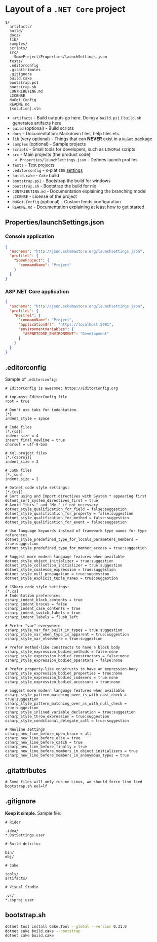 # Layout of a `.NET Core` project

```text
$/
  artifacts/
  build/
  docs/
  lib/
  samples/
  scripts/
  src/
    SomeProject/Properties/launchSettings.json
  tests/
  .editorconfig
  .gitattributes
  .gitignore
  build.cake
  bootstrap.ps1
  bootstrap.sh
  CONTRIBUTING.md
  LICENSE
  NuGet.Config
  README.md
  {solution}.sln
```

- `artifacts` - Build outputs go here. Doing a `build.ps1` / `build.sh` generates artifacts here
- `build` (optional) - Build scripts
- `docs` - Documentation: Markdown files, help files etc.
- `lib` (very optional) - Things that can **NEVER** exist in a `NuGet` package
- `samples` (optional) - Sample projects
- `scripts` - Small tools for developers, such as `LINQPad` scripts
- `src` - Main projects (the product code)
  - `Properties/launchSettings.json` - Defines launch profiles
- `tests` - Test projects
- `.editorconfig` - x-plat `IDE` [settings][editorconfig]
- `build.cake` - `Cake` build
- `bootstrap.ps1` - Bootstrap the build for windows
- `bootstrap.sh` - Bootstrap the build for nix
- `CONTRIBUTING.md` - Documentation explaining the branching model
- `LICENSE` - License of the project
- `NuGet.Config` (optional) - Custom feeds configuration
- `README.md` - Documentation explaining at least how to get started

## Properties/launchSettings.json

### Console application

```json
{
  "$schema": "http://json.schemastore.org/launchsettings.json",
  "profiles": {
    "SomeProject": {
      "commandName": "Project"
    }
  }
}
```

### ASP.NET Core application

```json
{
  "$schema": "http://json.schemastore.org/launchsettings.json",
  "profiles": {
    "Kestrel": {
      "commandName": "Project",
      "applicationUrl": "https://localhost:5001",
      "environmentVariables": {
        "ASPNETCORE_ENVIRONMENT": "Development"
      }
    }
  }
}
```

## .editorconfig

Sample of `.editorconfig`:

```text
# EditorConfig is awesome: https://EditorConfig.org

# top-most EditorConfig file
root = true

# Don't use tabs for indentation.
[*]
indent_style = space

# Code files
[*.{cs}]
indent_size = 4
insert_final_newline = true
charset = utf-8-bom

# Xml project files
[*.{csproj}]
indent_size = 2

# JSON files
[*.json]
indent_size = 2

# Dotnet code style settings:
[*.{cs}]
# Sort using and Import directives with System.* appearing first
dotnet_sort_system_directives_first = true
# Avoid "this." and "Me." if not necessary
dotnet_style_qualification_for_field = false:suggestion
dotnet_style_qualification_for_property = false:suggestion
dotnet_style_qualification_for_method = false:suggestion
dotnet_style_qualification_for_event = false:suggestion

# Use language keywords instead of framework type names for type references
dotnet_style_predefined_type_for_locals_parameters_members = true:suggestion
dotnet_style_predefined_type_for_member_access = true:suggestion

# Suggest more modern language features when available
dotnet_style_object_initializer = true:suggestion
dotnet_style_collection_initializer = true:suggestion
dotnet_style_coalesce_expression = true:suggestion
dotnet_style_null_propagation = true:suggestion
dotnet_style_explicit_tuple_names = true:suggestion

# CSharp code style settings:
[*.cs]
# Indentation preferences
csharp_indent_block_contents = true
csharp_indent_braces = false
csharp_indent_case_contents = true
csharp_indent_switch_labels = true
csharp_indent_labels = flush_left

# Prefer "var" everywhere
csharp_style_var_for_built_in_types = true:suggestion
csharp_style_var_when_type_is_apparent = true:suggestion
csharp_style_var_elsewhere = true:suggestion

# Prefer method-like constructs to have a block body
csharp_style_expression_bodied_methods = false:none
csharp_style_expression_bodied_constructors = false:none
csharp_style_expression_bodied_operators = false:none

# Prefer property-like constructs to have an expression-body
csharp_style_expression_bodied_properties = true:none
csharp_style_expression_bodied_indexers = true:none
csharp_style_expression_bodied_accessors = true:none

# Suggest more modern language features when available
csharp_style_pattern_matching_over_is_with_cast_check = true:suggestion
csharp_style_pattern_matching_over_as_with_null_check = true:suggestion
csharp_style_inlined_variable_declaration = true:suggestion
csharp_style_throw_expression = true:suggestion
csharp_style_conditional_delegate_call = true:suggestion

# Newline settings
csharp_new_line_before_open_brace = all
csharp_new_line_before_else = true
csharp_new_line_before_catch = true
csharp_new_line_before_finally = true
csharp_new_line_before_members_in_object_initializers = true
csharp_new_line_before_members_in_anonymous_types = true
```

## .gitattributes

```text
# Some files will only run on Linux, we should force line feed
bootstrap.sh eol=lf
```

## .gitignore

**Keep it simple**. Sample file:

```text
# Rider

.idea/
*.DotSettings.user

# Build detritus

bin/
obj/

# Cake

tools/
artifacts/

# Visual Studio

.vs/
*.csproj.user
```

## bootstrap.sh

```sh
dotnet tool install Cake.Tool --global --version 0.31.0
dotnet cake build.cake --bootstrap
dotnet cake build.cake
```

[editorconfig]: https://editorconfig.org/
